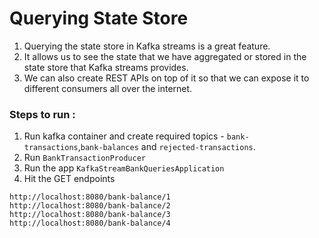 # Querying State Store

1. Querying the state store in Kafka streams is a great feature.
2. It allows us to see the state that we have aggregated or stored in the state store that Kafka streams provides.
3. We can also create REST APIs on top of it so that we can expose it to different consumers all over the internet.

### Steps to run :
1. Run kafka container and create required topics - ```bank-transactions```,```bank-balances``` and ```rejected-transactions```.
2. Run ```BankTransactionProducer```
3. Run the app ```KafkaStreamBankQueriesApplication```
4. Hit the GET endpoints
```shell
http://localhost:8080/bank-balance/1
http://localhost:8080/bank-balance/2
http://localhost:8080/bank-balance/3
http://localhost:8080/bank-balance/4
```